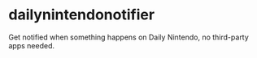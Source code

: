 # dailynintendonotifier
Get notified when something happens on Daily Nintendo, no third-party apps needed.
